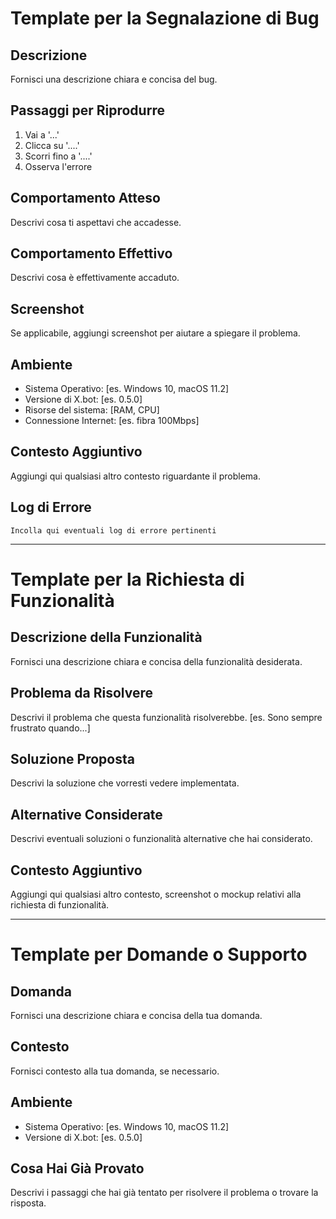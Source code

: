 # Template per la Segnalazione di Bug

## Descrizione
Fornisci una descrizione chiara e concisa del bug.

## Passaggi per Riprodurre
1. Vai a '...'
2. Clicca su '....'
3. Scorri fino a '....'
4. Osserva l'errore

## Comportamento Atteso
Descrivi cosa ti aspettavi che accadesse.

## Comportamento Effettivo
Descrivi cosa è effettivamente accaduto.

## Screenshot
Se applicabile, aggiungi screenshot per aiutare a spiegare il problema.

## Ambiente
 - Sistema Operativo: [es. Windows 10, macOS 11.2]
 - Versione di X.bot: [es. 0.5.0]
 - Risorse del sistema: [RAM, CPU]
 - Connessione Internet: [es. fibra 100Mbps]

## Contesto Aggiuntivo
Aggiungi qui qualsiasi altro contesto riguardante il problema.

## Log di Errore
```
Incolla qui eventuali log di errore pertinenti
```

---

# Template per la Richiesta di Funzionalità

## Descrizione della Funzionalità
Fornisci una descrizione chiara e concisa della funzionalità desiderata.

## Problema da Risolvere
Descrivi il problema che questa funzionalità risolverebbe. [es. Sono sempre frustrato quando...]

## Soluzione Proposta
Descrivi la soluzione che vorresti vedere implementata.

## Alternative Considerate
Descrivi eventuali soluzioni o funzionalità alternative che hai considerato.

## Contesto Aggiuntivo
Aggiungi qui qualsiasi altro contesto, screenshot o mockup relativi alla richiesta di funzionalità.

---

# Template per Domande o Supporto

## Domanda
Fornisci una descrizione chiara e concisa della tua domanda.

## Contesto
Fornisci contesto alla tua domanda, se necessario.

## Ambiente
 - Sistema Operativo: [es. Windows 10, macOS 11.2]
 - Versione di X.bot: [es. 0.5.0]

## Cosa Hai Già Provato
Descrivi i passaggi che hai già tentato per risolvere il problema o trovare la risposta.